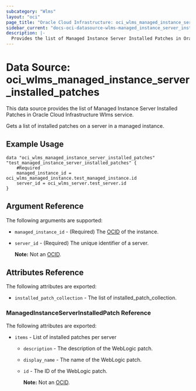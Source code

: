 ```yaml
---
subcategory: "Wlms"
layout: "oci"
page_title: "Oracle Cloud Infrastructure: oci_wlms_managed_instance_server_installed_patches"
sidebar_current: "docs-oci-datasource-wlms-managed_instance_server_installed_patches"
description: |-
  Provides the list of Managed Instance Server Installed Patches in Oracle Cloud Infrastructure Wlms service
---
```


# Data Source: oci_wlms_managed_instance_server_installed_patches
This data source provides the list of Managed Instance Server Installed Patches in Oracle Cloud Infrastructure Wlms service.

Gets a list of installed patches on a server in a managed instance.


## Example Usage

```hcl
data "oci_wlms_managed_instance_server_installed_patches" "test_managed_instance_server_installed_patches" {
	#Required
	managed_instance_id = oci_wlms_managed_instance.test_managed_instance.id
	server_id = oci_wlms_server.test_server.id
}
```

## Argument Reference

The following arguments are supported:

* `managed_instance_id` - (Required) The [OCID](https://docs.cloud.oracle.com/iaas/Content/General/Concepts/identifiers.htm) of the instance.
* `server_id` - (Required) The unique identifier of a server.

	**Note:** Not an [OCID](https://docs.cloud.oracle.com/iaas/Content/General/Concepts/identifiers.htm). 


## Attributes Reference

The following attributes are exported:

* `installed_patch_collection` - The list of installed_patch_collection.

### ManagedInstanceServerInstalledPatch Reference

The following attributes are exported:

* `items` - List of installed patches per server
	* `description` - The description of the WebLogic patch.
	* `display_name` - The name of the WebLogic patch.
	* `id` - The ID of the WebLogic patch.

		**Note:** Not an [OCID](https://docs.cloud.oracle.com/iaas/Content/General/Concepts/identifiers.htm). 


